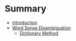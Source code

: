 # Summary

* [introduction](README.md)
* [Word Sense Disambiguation](word_sense_disambiguation.md)
   * [Dictionary Method](dictionary_method.md)

